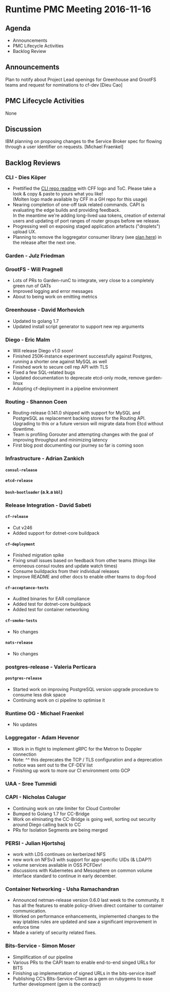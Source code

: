 # Runtime PMC Meeting 2016-11-16

## Agenda

* Announcements
* PMC Lifecycle Activities
* Backlog Review

## Announcements
Plan to notify about Project Lead openings for Greenhouse and GrootFS teams and request for nominations to cf-dev [Dieu Cao]

## PMC Lifecycle Activities
None

## Discussion
IBM planning on proposing changes to the Service Broker spec for flowing through a user identifier on requests. [Michael Fraenkel]

## Backlog Reviews

### CLI - Dies Köper
- Prettified the [CLI repo readme](https://github.com/cloudfoundry/cli/blob/master/README.md) with CFF logo and ToC.
  Please take a look & copy & paste to yours what you like!  
  (Molten logo made available by CFF in a GH repo for this usage)
- Nearing completion of one-off task related commands. CAPI is evaluating the edge builds and providing feedback.  
 In the meantime we're adding long-lived uaa tokens, creation of external users and updating of port ranges of router groups before we release.
- Progressing well on exposing staged application artefacts ("droplets") upload UX.
- Planning to remove the loggregator consumer library (see [plan here](https://lists.cloudfoundry.org/archives/list/cf-dev@lists.cloudfoundry.org/message/JISQUXZVSRQELIFWAJ7GIY2YSUWQLXE7/)) in the release after the next one.

### Garden - Julz Friedman

### GrootFS - Will Pragnell

- Lots of PRs to Garden-runC to integrate, very close to a completely green run of GATs
- Improved logging and error messages
- About to being work on emitting metrics

### Greenhouse - David Morhovich
- Updated to golang 1.7
- Updated install script generator to support new rep arguments

### Diego - Eric Malm

- Will release Diego v1.0 soon!
- Finished 250K-instance experiment successfully against Postgres, running a shorter one against MySQL as well
- Finished work to secure cell rep API with TLS
- Fixed a few SQL-related bugs
- Updated documentation to deprecate etcd-only mode, remove garden-linux
- Adopting cf-deployment in a pipeline environment

### Routing - Shannon Coen

- Routing-release 0.141.0 shipped with support for MySQL and PostgreSQL as replacement backing stores for the Routing API. Upgrading to this or a future version will migrate data from Etcd without downtime. 
- Team is profiling Gorouter and attempting changes with the goal of improving throughput and minimizing latency
- First blog post documenting our journey so far is coming soon

### Infrastructure - Adrian Zankich

#### `consul-release`

#### `etcd-release`

#### `bosh-bootloader` (a.k.a `bbl`)

### Release Integration - David Sabeti

#### `cf-release`
- Cut v246
- Added support for dotnet-core buildpack

#### `cf-deployment`
- Finished migration spike
- Fixing small issues based on feedback from other teams (things like erroneous consul routes and update watch times)
- Consume buildpacks from their individual releases
- Improve README and other docs to enable other teams to dog-food

#### `cf-acceptance-tests`
- Audited binaries for EAR compliance
- Added test for dotnet-core buildpack
- Added test for container networking

#### `cf-smoke-tests`
- No changes

#### `nats-release`
- No changes

### postgres-release - Valeria Perticara

#### `postgres-release`
- Started work on improving PostgreSQL version upgrade procedure to consume less disk space
- Continuing work on ci pipeline to optimise it

### Runtime OG - Michael Fraenkel
- No updates

### Loggregator - Adam Hevenor
- Work in in flight to implement gRPC for the Metron to Doppler connection 
- Note: ^^ this deprecates the TCP / TLS configuration and a deprecation notice was sent out to the CF-DEV list
- Finishing up work to more our CI environment onto GCP

### UAA - Sree Tummidi

### CAPI - Nicholas Calugar
- Continuing work on rate limiter for Cloud Controller
- Bumped to Golang 1.7 for CC-Bridge
- Work on elminating the CC-Bridge is going well, sorting out security around Diego calling back to CC
- PRs for Isolation Segments are being merged

### PERSI - Julian Hjortshoj
- work with LDS continues on kerberized NFS
- new work on NFSv3 with support for app-specific UIDs (& LDAP?)
- volume services available in OSS PCFDev!
- discussions with Kubernetes and Mesosphere on common volume interface standard to continue in early december.

### Container Networking - Usha Ramachandran
- Announced netman-release version 0.6.0 last week to the community. It has all the features to enable policy-driven direct container to container communication.
- Worked on performance enhancements, implemented changes to the way iptables rules are updated and saw a significant improvement in enforce time
- Made a variety of security related fixes. 

### Bits-Service - Simon Moser

- Simplification of our pipeline 
- Various PRs to the CAPI team to enable end-to-end singed URLs for BITS
- Finishing up implementation of signed URLs in the bits-service itself
- Publishing CC’s BIts-Service-Client as a gem on rubygems to ease further development (gem is the contract) 
